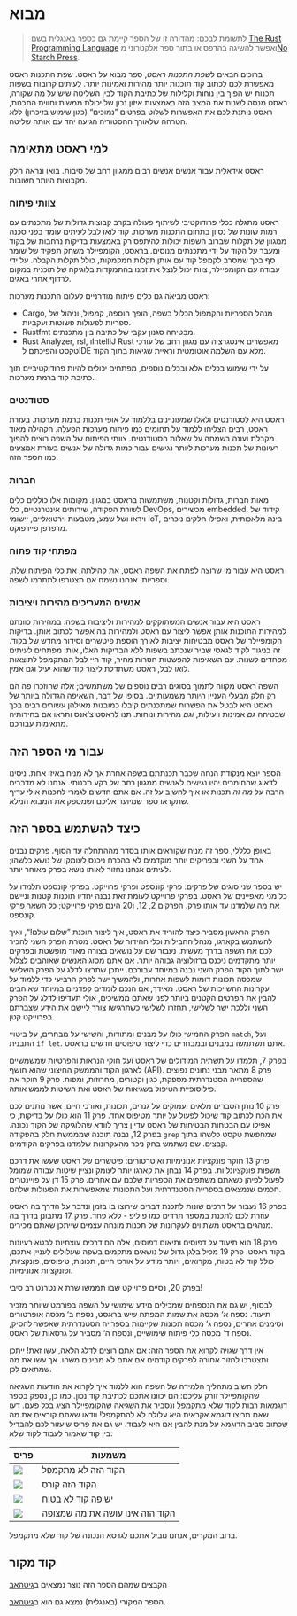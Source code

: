 # מבוא

> לתשומת לבכם: מהדורה זו של הספר קיימת גם כספר באנגלית בשם [The Rust
> Programming Language][nsprust] ואפשר להשיגה בהדפס או בתור ספר אלקטרוני מ[No
> Starch Press][nsp].

[nsprust]: https://nostarch.com/rust
[nsp]: https://nostarch.com/

ברוכים הבאים ל*שפת התכנות ראסט*, ספר מבוא על ראסט. שפת התכנות ראסט מאפשרת לכם
לכתוב קוד תוכנות יותר מהירות ואמינות יותר. לעיתים קרובות בשפות תכנות יש הפוך
בין נוחות וקלילות של כתיבת הקוד לבין השליטה שיש על מה שקורה, ראסט מנסה לשנות את
המצב הזה באמצעות איזון נכון של יכולת ממשית וחווית התכנות, ראסט נותנת לכם את
האפשרות לשלוט בפרטים ”נמוכים“ (כגון שימוש בזיכרון) ללא הטרחה שלאורך ההסטוריה
הגיעה יחד עם אותה שליטה.

## למי ראסט מתאימה

ראסט אידאלית עבור אנשים אנשים רבים ממגוון רחב של סיבות. בואו ונראה חלק מקבוצות
היותר חשובות.

### צוותי פיתוח

ראסט מתגלה ככלי פרודוקטיבי לשיתוף פעולה בקרב קבוצות גדולות של מתכנתים עם רמות
שונות של נסיון בתחום התכנות מערכות. קוד לואו לבל לעיתים עומד בפני סכנה ממגוון
של תקלות שברוב השפות יכולות להיתפס רק באמצעות בדיקות נרחבות של בקוד ומעבר על
הקוד על ידי מתכנתים מנוסים. בראסט, הקומפיילר משחק תפקיד של שומר סף בכך שמסרב
לקמפל קוד עם אותן תקלות חמקמקות, כולל תקלות הקבלה. על ידי עבודה עם הקומפיילר,
צוות יכול לנצל את זמנו בהתמקדות בלוגיקה של תוכנית במקום לרדוף אחרי באגים.

ראסט מביאה גם כלים פיתוח מודרניים לעלום התכנות מערכות:

* Cargo, מנהל הספריות והקמפול הכלול בשפה, הופך הוספה, קמפול, וניהול של ספריות
  לפעולות פשוטות ועקביות.
* Rustfmt מבטיחה סגנון עקבי של כתיבה בין מתכנתים.
* Rust Analyzer, rsl, וIntelliJ Rust מאפשרים אינטגרציה עם מגוון רחב של עורכי
  טקסט והפיכתם לIDE מלא עם השלמה אוטומטית וראיית שגיאות בתוך הקוד.

על ידי שימוש בכלים אלא ובכלים נוספים, מפתחים יכולים להיות פרודוקטיביים תוך
כתיבת קוד ברמת מערכות.

### סטודנטים

ראסט היא לסטודנטים ולאלו שמעוניינים בללמוד על אופי תכנות ברמת מערכות. בעזרת
ראסט, רבים הצליחו ללמוד על תחומים כמו פיתוח מערכות הפעלה. הקהילה מאוד מקבלת
ועונה בשמחה על שאלות הסטודנטים. צוותי הפיתוח של השפה רוצים להפוך רעיונות של
תכנות מערכות ליותר נגישים עבור כמות גדולה של אנשים בעזרת אמצעים כמו הספר הזה.

### חברות

מאות חברות, גדולות וקטנות, משתמשות בראסט במגוון. מקומות אלו כוללים כלים לשורת
הפקודה, שירותים אינטרנטיים, כלי DevOps, מכשירים embedded, קידוד של וידאו ושל
שמע, מטבעות וירטואליים, יישומי IoT, בינה מלאכותית, ואפילו חלקים ניכרים מדפדפן
פיירפוקס.

### מפתחי קוד פתוח

ראסט היא עבור מי שרוצה לפתח את השפה ראסט, את קהילתה, את כלי הפיתוח שלה,
וספריות. אנחנו נשמח אם תצטרפו לתתרמו לשפה.

### אנשים המעריכים מהירות ויציבות

ראסט היא עבור אנשים המשתוקקים למהירות וליציבות בשפה. במהירות כוונתנו למהירות
התוכנות אותן אפשר ליצור עם ראסט ולמהירות בה אפשר לכתוב אותן. בדיקות הקומפיילר
של ראסט מבטיחות יציבות לאורך הוספת פיטשרים וסידור מחדש של בקוד. זה בניגוד לקוד
לגאסי שביר שנכתב בשפות ללא הבדיקות האלו, אותו מפתחים לעיתים מפחדים לשנות. עם
השאיפות להפשטות חסרות מחיר, קוד היי לבל המתקמפל לתוצאות לואו לבל, ראסט משתדלת
ליצור קוד שהוא יעיל וגם אמין.

השפה ראסט מקווה לתמוך בסוגים רבים נוספים של משתמשים; אלה שהוזכרו פה הם רק חלק
מבעלי העניין היותר משמעותיים. בסופו של דבר, השאיפה הגדולה ביותר של ראסט היא
לבטל את הפשרות שמתכנתים קיבלו כמובנות מאילהן עשורים רבים בכך שבטיחה *גם* אמינות
ויעילות, *וגם* מהירות ונוחות. תנו לראסט צ‘אנס ותראו אם בחירותיה מתאימות עבורכם.

## עבור מי הספר הזה

הספר יוצא מנקודת הנחה שכבר תכנתתם בשפה אחרת אך לא מניח באיזו אחת. ניסינו לדאוג
שהחומרים יהיו נגישים לאנשים ממגוון רחב של רקע תכנותי. אנחנו לא מדברים הרבה על
*מה זה* תכנות או איך לחשוב על זה. אם אתם חדשים לגמרי לתכנות אולי עדיף שתקראו
ספר שמיועד אליכם ושמספק את המבוא המלא.

## כיצד להשתמש בספר הזה

באופן כלללי, ספר זה מניח שקוראים אותו בסדר מההתחלה עד הסוף. פרקים נבנים אחד על
השני ובפריקים יותר מוקדמים לא בהכרח ניכנס לעומקו של נושא כלשהו; לעיתים אנחנו
נחזור לאותו נושא בפרק מאוחר יותר.

יש בספר שני סוגים של פרקים: פרקי קונספט ופרקי פרוייקט. בפרקי קונספט תלמדו על
כל מני מאפיינים של ראסט. בפרקי פרוייקט לעומת זאת נבנה יחדיו תוכנות קטנות וניישם
את מה שלמדנו עד אותו פרק. הפרקים 2, 12, ו20 הינם פרקי פרוייקט; כל השאר פרקי
קונספט.

הפרק הראשון מסביר כיצד להוריד את ראסט, איך ליצור תוכנת ”שלום עולם!“, ואיך
להשתמש בקארגו, מנהל החבילות וכלי ההידור של ראסט. מטרת הפרק השני להכיר לכם את
השפה בדרך מעשית. נעבור שם על נושאים בצורה מאוד מופשטת ובפרקים יותר מתקדמים
ניכנס ברזולוציה גבוהה יותר. אם אתם מסוג האנשים שאוהבים לצלול ישר לתוך הקוד הפרק
השני נבנה במיוחד עבורכם. ייתכן שתרצו לדלג על הפרק השלישי שמכסה תכונות דומות
לשפות אחרות, ולהמשיך ישר לפרק הרביעי כדי ללמוד על עקרונות ההשייכות של ראסט.
מאידך, אם הנכם לומדים קפדניים במיוחד שאוהבים להבין את הפרטים הקטנים ביותר לפני
שאתם ממשיכים, אולי תעדיפו לדלג על הפרק השני וללכת ישר לשלישי, תחזרו לשלישי
כשתרגישו צורך ליישם את הידע שצברתם בפרוייקט קטן.

הפרק החמישי כולו על מבנים ומתודות, והשישי על מבחרים, על ביטויי `match`, ועל
התבנית `if let`. אתם תשתמשו במבנים ובמבחרים כדי ליצור טיפוסים חדשים בראסט.

בפרק 7, תלמדו על תשתית המודולים של ראסט ועל חוקי הנראות והפרטיות שמשמשיים
לארגון הקוד והממשק החיצוני שהוא חושף (API). פרק 8 מתאר מבני נתונים נפוצים
שהספרייה הסטנדרתית מספקת, כגון וקטורים, מחרוזות, ומפות. פרק 9 חוקר את
פילוסופיית הטיפול בשגיאות של ראסט ואת השיטות לממש אותה.

פרק 10 נותן הסברים מלאים ועמוקים על גנרים, תכונות, ואורכי חיים, אשר נותנים לכם
את הכח לכתוב קוד שיכול לפעול על יותר מטיפוס אחד. פרק 11 הוא כולו על בדיקות,
כי אפילו עם הבטחות הבטיחות של ראסט עדיין צריך לוודא שהלוגיקה של הקוד נכונה.
בפרק 12, נבנה תוכנה שמממשת חלק בהפקודה `grep` שמחפשת טקסט כלשהו בתוך קבצים. שם
נשתמש בחק ניכר מהעקרונות שלמדנו בפרקים הקודמים.

פרק 13 חוקר פונקציות אנונימיות ואיטרטורים: פיטשרים של ראסט שעשו את דרכם משפות
פונקציונליות. בפרק 14 נבחן את קארגו יותר לעומק ונציין שיטות עבודה שמומל לפעול
לפיהן כשאתם משתפים את הספריות שלכם עם אחרים. פרק 15 דן על פויינטרים חכמים
שנמצאים בספרייה הסטנדרתית ועל התכונות שמאפשרות את הפעולות שלהם.

בפרק 16 נעבור על דרכים שונות לתכנת דברים שירוצו בו בזמן ונדבר על הדרך בה ראסט
עוזרת לכם לתכנת במספר תרדים כמו פיליפ - ללא פחד. פרק 17 מתבונן בדרך בה מנהגים
בראסט משתווים לעקרונות של תכנות מונחה עצמים שייתכן שאתם מכירים.

פרק 18 הוא תיעוד על דפוסים ותיאום דפוסים, אלה הם דרכים עוצתיות לבטא רעיונות
בקוד ראסט. פרק 19 מכיל בלגן גדול של נושאים מתקמים בשפה שעלולים לעניין אתכם,
כולל קוד לא בטוח, מקרואים, ויותר מידע על אורכי חיים, תכונות, טיפוסים, פונקציות,
ופונקציות אנונימיות.

בפרק 20, נסיים פרוייקט שבו תממשו שרת אינטרנט רב סיבי!

לבסוף, יש גם את הנספחים שמכילים מידע שימושי על השפה בפורמט שיותר מזכיר תיעוד.
נספח א‘ מכסה את שמות המפתח שיש בראסט, נספח ב‘ מכסה אופרטורים וסימנים אחרים,
נספח ג‘ מכסה תכונות שקיימות בספרייה הסטנדרתית שאפשר להסיק, נספח ד‘ מכסה כלי
פיתוח שימושיים, ונספח ה‘ מסביר על גרסאות של ראסט.

אין דרך שגויה לקרוא את הספר הזה: אם אתם רוצים לדלג הלאה, עשו זאת! ייתכן ותצטרכו
לחזור אחורה לפרקים קודמים אם אתם לא מבינים משהו. אך עשו את מה שמתאים לכן.

<span id="ferris"></span>

חלק חשוב מתהליך הלמידה של השפה הוא ללמוד איך לקרוא את הודעות השגיאה שהקומפיילר
זורק עליכם: הם יכוונו אתכם לכתיבת קוד נכון. כמו כן, נספק בספר דוגמאות רבות לקוד
שלא מתקמפל ונסביר את השגיאה שהקומפיילר הציג בכל פעם. דעו שאם תריצו דוגמא אקראית
היא עלולה לא להתקמפל! וודאו שאתם קוראים את מה שכתוב סביב הדוגמא על מנת להבין אם
היא לעבוד. יש גם את פריס שיעזור לכם להבדיל בין קוד שאמור לעבוד לקוד שלא:

| פריס                                                                   | משמעות                                           |
|------------------------------------------------------------------------|--------------------------------------------------|
| <img src="img/ferris/does_not_compile.svg" class="ferris-explain"/>    | הקוד הזה לא מתקמפל                              |
| <img src="img/ferris/panics.svg" class="ferris-explain"/>              | הקוד הזה קורס                                   |
| <img src="img/ferris/unsafe.svg" class="ferris-explain"/>              | יש פה קוד לא בטוח                               |
| <img src="img/ferris/not_desired_behavior.svg" class="ferris-explain"/>| הקוד הזה אינו עושה את מה שמצופה                |

ברוב המקרים, אנחנו נוביל אתכם לגרסא הנכונה של קוד שלא מתקמפל.

## קוד מקור

הקבצים שמהם הספר הזה נוצר נמצאים ב[גיטהאב][hebrew]

הספר המקורי (באנגלית) נמצא גם הוא ב[גיטהאב][book].

[hebrew]: https://github.com/rust-lang/book/tree/master/src
[book]: https://github.com/GilRtr/rustbook-heb
